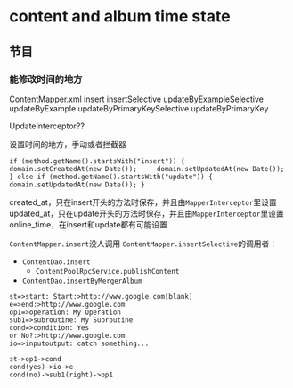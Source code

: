 # content and album time state
## 节目
### 能修改时间的地方
ContentMapper.xml
	insert
	insertSelective
	updateByExampleSelective
	updateByExample
	updateByPrimaryKeySelective
	updateByPrimaryKey

UpdateInterceptor??

设置时间的地方，手动或者拦截器


```
if (method.getName().startsWith("insert")) {     domain.setCreatedAt(new Date());     domain.setUpdatedAt(new Date()); } else if (method.getName().startsWith("update")) {     domain.setUpdatedAt(new Date()); }

```

created_at，只在insert开头的方法时保存，并且由`MapperInterceptor`里设置
updated_at，只在update开头的方法时保存，并且由`MapperInterceptor`里设置
online_time，在insert和update都有可能设置

`ContentMapper.insert`没人调用
`ContentMapper.insertSelective`的调用者：

 * `ContentDao.insert`
 	* `ContentPoolRpcService.publishContent`
 * `ContentDao.insertByMergerAlbum`



```flow
st=>start: Start:>http://www.google.com[blank]
e=>end:>http://www.google.com
op1=>operation: My Operation
sub1=>subroutine: My Subroutine
cond=>condition: Yes
or No?:>http://www.google.com
io=>inputoutput: catch something...

st->op1->cond
cond(yes)->io->e
cond(no)->sub1(right)->op1
```


